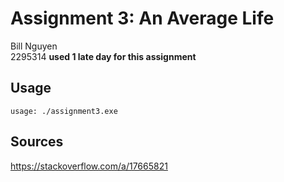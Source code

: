 # Assignment 3: An Average Life
Bill Nguyen  
2295314
**used 1 late day for this assignment**
## Usage
```
usage: ./assignment3.exe

```
## Sources
https://stackoverflow.com/a/17665821
